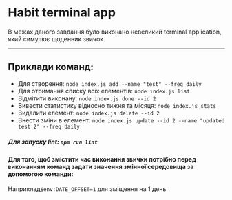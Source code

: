 # Habit terminal app
В межах даного завдання було виконано невеликий terminal application, який симулює щоденник звичок.

---
## Приклади команд:
* Для створення: `node index.js add --name "test" --freq daily`
* Для отримання списку всіх елементів: `node index.js list`
* Відмітити виконану: `node index.js done --id 2`
* Вивести статистику відносно тижня та місяця: `node index.js stats`
* Видалити елемент: `node index.js delete --id 2`
* Внести зміни в елемент: `node index.js update --id 2 --name "updated test 2" --freq daily`

##### Для запуску lint: `npm run lint`

#### Для того, щоб змістити час виконання звички потрібно перед виконанням команд задати значення змінної середовища за допомогою команди:
Наприклад`$env:DATE_OFFSET=1` для зміщення на 1 день
